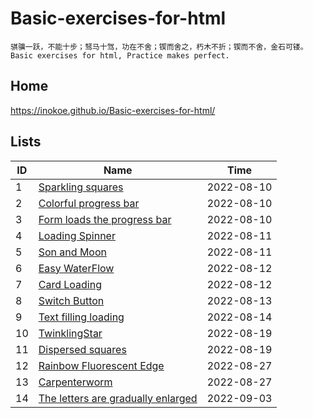 # Basic-exercises-for-html
`骐骥一跃，不能十步；驽马十驾，功在不舍；锲而舍之，朽木不折；锲而不舍，金石可镂。`  
`Basic exercises for html, Practice makes perfect.`
## Home
https://inokoe.github.io/Basic-exercises-for-html/
## Lists
| ID  | Name                                                                                                                                | Time       |
| --- | ----------------------------------------------------------------------------------------------------------------------------------- | ---------- |
| 1   | [Sparkling squares](https://inokoe.github.io/Basic-exercises-for-html/Sparkling%20squares/)                                         | 2022-08-10 |
| 2   | [Colorful progress bar](https://inokoe.github.io/Basic-exercises-for-html/Colorful%20progress%20bar/)                               | 2022-08-10 |
| 3   | [Form loads the progress bar](https://inokoe.github.io/Basic-exercises-for-html/Form%20loads%20the%20progress%20bar/)               | 2022-08-10 |
| 4   | [Loading Spinner](https://inokoe.github.io/Basic-exercises-for-html/Loading%20Spinner)                                              | 2022-08-11 |
| 5   | [Son and Moon](https://inokoe.github.io/Basic-exercises-for-html/Sun%20and%20Moon)                                                  | 2022-08-11 |
| 6   | [Easy WaterFlow](https://inokoe.github.io/Basic-exercises-for-html/Easy%20WaterFlow)                                                | 2022-08-12 |
| 7   | [Card Loading](https://inokoe.github.io/Basic-exercises-for-html/Card%20Loading)                                                    | 2022-08-12 |
| 8   | [Switch Button](https://inokoe.github.io/Basic-exercises-for-html/Switch%20Button)                                                  | 2022-08-13 |
| 9   | [Text filling loading](https://inokoe.github.io/Basic-exercises-for-html/Text%20filling%20loading)                                  | 2022-08-14 |
| 10  | [TwinklingStar](https://inokoe.github.io/Basic-exercises-for-html/TwinklingStar)                                                    | 2022-08-19 |
| 11  | [Dispersed squares](https://inokoe.github.io/Basic-exercises-for-html/Dispersed%20squares)                                          | 2022-08-19 |
| 12  | [Rainbow Fluorescent Edge](https://inokoe.github.io/Basic-exercises-for-html/Rainbow%20Fluorescent%20Edge)                          | 2022-08-27 |
| 13  | [Carpenterworm](https://inokoe.github.io/Basic-exercises-for-html/Carpenterworm)                                                    | 2022-08-27 |
| 14  | [The letters are gradually enlarged](https://inokoe.github.io/Basic-exercises-for-html/The%20letters%20are%20gradually%20enlarged/) | 2022-09-03 |